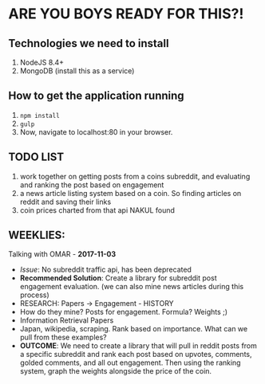 # ARE YOU BOYS READY FOR THIS?!

## Technologies we need to install

1. NodeJS 8.4+
2. MongoDB (install this as a service)

## How to get the application running

1. `npm install`
2. `gulp`
3. Now, navigate to localhost:80 in your browser.

## TODO LIST
1. work together on getting posts from a coins subreddit, and evaluating and ranking the post based on engagement
2. a news article listing system based on a coin. So finding articles on reddit and saving their links
3. coin prices charted from that api NAKUL found

## WEEKLIES:

Talking with OMAR - <strong>2017-11-03</strong>
* <em>Issue</em>: No subreddit traffic api, has been deprecated
* <strong>Recommended Solution</strong>: Create a library for subreddit post engagement evaluation. (we can also mine news articles during this process)
* RESEARCH: Papers -> Engagement - HISTORY
* How do they mine? Posts for engagement. Formula? Weights ;)
* Information Retrieval Papers
* Japan, wikipedia, scraping. Rank based on importance. What can we pull from these examples?
* <strong>OUTCOME</strong>: We need to create a library that will pull in reddit posts from a specific subreddit and rank each post based on upvotes, comments, golded comments, and all out engagement. Then using the ranking system, graph the weights alongside the price of the coin.